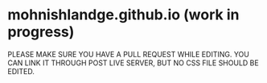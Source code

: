 # mohnishlandge.github.io (work in progress)
PLEASE MAKE SURE YOU HAVE A PULL REQUEST WHILE EDITING.
YOU CAN LINK IT THROUGH POST LIVE SERVER, BUT NO CSS FILE SHOULD BE EDITED.
